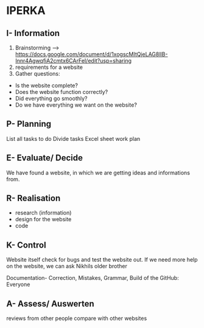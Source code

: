 # IPERKA

## I- Information

1. Brainstorming --> https://docs.google.com/document/d/1xogscMItQjeLAG8lIB-Innr4AgwqfiA2cmtx6CArFeI/edit?usp=sharing
2.  requirements for a website
3. Gather questions:

- Is the website complete?
- Does the website function correctly?
- Did everything go smoothly?
- Do we have everything we want on the website?
  
  
 
## P- Planning 
List all tasks to do
Divide tasks
Excel sheet work plan



## E- Evaluate/ Decide
We have found a website, in which we are getting ideas and informations from.



## R- Realisation
- research (information)
- design for the website
- code



## K- Control

Website itself
check for bugs and test the website out. 
If we need more help on the website, we can ask Nikhils older brother

Documentation- Correction, Mistakes, Grammar, Build of the GitHub:
Everyone

## A- Assess/ Auswerten
reviews from other people 
compare with other websites


